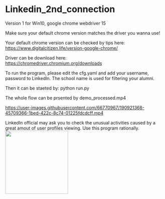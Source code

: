 # Linkedin_2nd_connection
Version 1 for Win10, google chrome webdriver 15

Make sure your default chrome version matches the driver you wanna use!

Your default chrome version can be checked by tips here: https://www.digitalcitizen.life/version-google-chrome/

Driver can be download here: https://chromedriver.chromium.org/downloads

To run the program, please edit the cfg.yaml and add your username, password to LinkedIn. The school name is used for filtering your alumni.

Then it can be staeted by: python run.py

The whole flow can be prsented by demo_processed.mp4

https://user-images.githubusercontent.com/66770967/190921368-45709366-1bed-422c-8c74-01225fdcdcff.mp4

LinkedIn official may ask you to check the unusual activities caused by a great amout of user profiles viewing. Use this program rationally.
<img src="[https://your-image-url.type](https://user-images.githubusercontent.com/66770967/190923752-10d738f1-c683-4276-9a6a-fd959e655e9f.png)" width="200" height="200">
